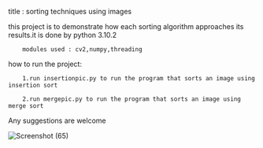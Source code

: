 title : sorting techniques using images

this project is to demonstrate how each sorting algorithm approaches its results.it is done by python 3.10.2 

		modules used : cv2,numpy,threading
how to run the project:	

		1.run insertionpic.py to run the program that sorts an image using insertion sort

		2.run mergepic.py to run the program that sorts an image using merge sort


Any suggestions are welcome


![Screenshot (65)](https://github.com/gmrpr321/image_sort/assets/94698751/e4de06f4-90e5-4440-b63a-0928423174d5)
